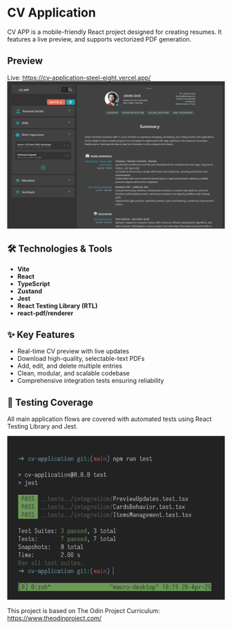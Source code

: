# CV Application

CV APP is a mobile-friendly React project designed for creating resumes. It features a live preview, and supports vectorized PDF generation.

## Preview

Live: https://cv-application-steel-eight.vercel.app/
![App Preview](./public/assets/cv-preview.png)

## 🛠️ Technologies & Tools

- **Vite**
- **React**
- **TypeScript**
- **Zustand**
- **Jest**
- **React Testing Library (RTL)**
- **react-pdf/renderer**

## ✨ Key Features

- Real-time CV preview with live updates
- Download high-quality, selectable-text PDFs
- Add, edit, and delete multiple entries
- Clean, modular, and scalable codebase
- Comprehensive integration tests ensuring reliability

## 🧪 Testing Coverage

All main application flows are covered with automated tests using React Testing Library and Jest.

![Tests](./public/assets/cv-tests.png)

This project is based on The Odin Project Curriculum: https://www.theodinproject.com/
